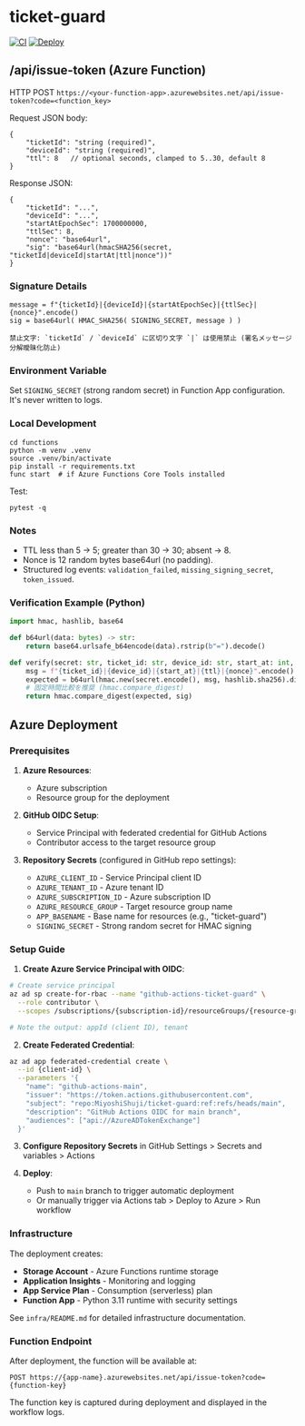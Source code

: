 # ticket-guard

[![CI](https://github.com/MiyoshiShuji/ticket-guard/workflows/ci/badge.svg)](https://github.com/MiyoshiShuji/ticket-guard/actions/workflows/ci.yml)
[![Deploy](https://github.com/MiyoshiShuji/ticket-guard/workflows/Deploy%20to%20Azure/badge.svg)](https://github.com/MiyoshiShuji/ticket-guard/actions/workflows/deploy.yml)

## /api/issue-token (Azure Function)

HTTP POST `https://<your-function-app>.azurewebsites.net/api/issue-token?code=<function_key>`

Request JSON body:

```
{
	"ticketId": "string (required)",
	"deviceId": "string (required)",
	"ttl": 8   // optional seconds, clamped to 5..30, default 8
}
```

Response JSON:
```
{
	"ticketId": "...",
	"deviceId": "...",
	"startAtEpochSec": 1700000000,
	"ttlSec": 8,
	"nonce": "base64url",
	"sig": "base64url(hmacSHA256(secret, "ticketId|deviceId|startAt|ttl|nonce"))"
}
```

### Signature Details
```
message = f"{ticketId}|{deviceId}|{startAtEpochSec}|{ttlSec}|{nonce}".encode()
sig = base64url( HMAC_SHA256( SIGNING_SECRET, message ) )

禁止文字: `ticketId` / `deviceId` に区切り文字 `|` は使用禁止 (署名メッセージ分解曖昧化防止)
```

### Environment Variable
Set `SIGNING_SECRET` (strong random secret) in Function App configuration. It's never written to logs.

### Local Development
```
cd functions
python -m venv .venv
source .venv/bin/activate
pip install -r requirements.txt
func start  # if Azure Functions Core Tools installed
```

Test:
```
pytest -q
```

### Notes
- TTL less than 5 -> 5; greater than 30 -> 30; absent -> 8.
- Nonce is 12 random bytes base64url (no padding).
- Structured log events: `validation_failed`, `missing_signing_secret`, `token_issued`.

### Verification Example (Python)
```python
import hmac, hashlib, base64

def b64url(data: bytes) -> str:
	return base64.urlsafe_b64encode(data).rstrip(b"=").decode()

def verify(secret: str, ticket_id: str, device_id: str, start_at: int, ttl: int, nonce: str, sig: str) -> bool:
	msg = f"{ticket_id}|{device_id}|{start_at}|{ttl}|{nonce}".encode()
	expected = b64url(hmac.new(secret.encode(), msg, hashlib.sha256).digest())
	# 固定時間比較を推奨 (hmac.compare_digest)
	return hmac.compare_digest(expected, sig)
```

## Azure Deployment

### Prerequisites

1. **Azure Resources**:
   - Azure subscription
   - Resource group for the deployment
   
2. **GitHub OIDC Setup**:
   - Service Principal with federated credential for GitHub Actions
   - Contributor access to the target resource group

3. **Repository Secrets** (configured in GitHub repo settings):
   - `AZURE_CLIENT_ID` - Service Principal client ID
   - `AZURE_TENANT_ID` - Azure tenant ID
   - `AZURE_SUBSCRIPTION_ID` - Azure subscription ID
   - `AZURE_RESOURCE_GROUP` - Target resource group name
   - `APP_BASENAME` - Base name for resources (e.g., "ticket-guard")
   - `SIGNING_SECRET` - Strong random secret for HMAC signing

### Setup Guide

1. **Create Azure Service Principal with OIDC**:
```bash
# Create service principal
az ad sp create-for-rbac --name "github-actions-ticket-guard" \
  --role contributor \
  --scopes /subscriptions/{subscription-id}/resourceGroups/{resource-group-name}

# Note the output: appId (client ID), tenant
```

2. **Create Federated Credential**:
```bash
az ad app federated-credential create \
  --id {client-id} \
  --parameters '{
    "name": "github-actions-main",
    "issuer": "https://token.actions.githubusercontent.com",
    "subject": "repo:MiyoshiShuji/ticket-guard:ref:refs/heads/main",
    "description": "GitHub Actions OIDC for main branch",
    "audiences": ["api://AzureADTokenExchange"]
  }'
```

3. **Configure Repository Secrets** in GitHub Settings > Secrets and variables > Actions

4. **Deploy**:
   - Push to `main` branch to trigger automatic deployment
   - Or manually trigger via Actions tab > Deploy to Azure > Run workflow

### Infrastructure

The deployment creates:
- **Storage Account** - Azure Functions runtime storage
- **Application Insights** - Monitoring and logging
- **App Service Plan** - Consumption (serverless) plan
- **Function App** - Python 3.11 runtime with security settings

See `infra/README.md` for detailed infrastructure documentation.

### Function Endpoint

After deployment, the function will be available at:
```
POST https://{app-name}.azurewebsites.net/api/issue-token?code={function-key}
```

The function key is captured during deployment and displayed in the workflow logs.

